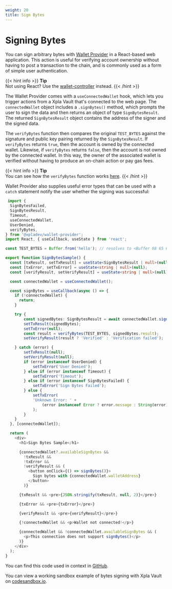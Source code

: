 ```yaml
---
weight: 20
title: Sign Bytes
---
```


# Signing Bytes

You can sign arbitrary bytes with [Wallet Provider](https://www.npmjs.com/package/@xpladev/wallet-provider) in a React-based web application. This action is useful for verifying account ownership without having to post a transaction to the chain, and is commonly used as a form of simple user authentication.

{{< hint info >}}
**Tip**  
Not using React? Use the [wallet-controller](https://www.npmjs.com/package/@xpladev/wallet-controller) instead.
{{< /hint >}}

The Wallet Provider comes with a `useConnectedWallet` hook, which lets you trigger actions from a Xpla Vault that's connected to the web page. The `connectedWallet` object includes a `.signBytes()` method, which prompts the user to sign the data and then returns an object of type `SignBytesResult`. The returned `SignBytesResult` object contains the address of the signer and the signed data.

The `verifyBytes` function then compares the original `TEST_BYTES` against the signature and public key pairing returned by the `SignBytesResult`. If `verifyBytes` returns `true`, then the account is owned by the connected wallet. Likewise, if `verifyBytes` returns `false`, then the account is not owned by the connected wallet. In this way, the owner of the associated wallet is verified without having to produce an on-chain action or pay gas fees.

{{< hint info >}}
**Tip**  
You can see how the `verifyBytes` function works [here](https://github.com/xpladev/wallet-provider/blob/4e601c2dece7bec92c9ce95991d2314220a2c954/packages/src/%40xpladev/wallet-controller/verifyBytes.ts#L1).
{{< /hint >}}

Wallet Provider also supplies useful error types that can be used with a `catch` statement notify the user whether the signing was successful:

```ts
 import {
  SignBytesFailed,
  SignBytesResult,
  Timeout,
  useConnectedWallet,
  UserDenied,
  verifyBytes,
} from '@xpladev/wallet-provider';
import React, { useCallback, useState } from 'react';

const TEST_BYTES = Buffer.from('hello'); // resolves to <Buffer 68 65 6c 6c 6f>

export function SignBytesSample() {
  const [txResult, setTxResult] = useState<SignBytesResult | null>(null);
  const [txError, setTxError] = useState<string | null>(null);
  const [verifyResult, setVerifyResult] = useState<string | null>(null);

  const connectedWallet = useConnectedWallet();

  const signBytes = useCallback(async () => {
    if (!connectedWallet) {
      return;
    }

    try {
        const signedBytes: SignBytesResult = await connectedWallet.signBytes(TEST_BYTES);
        setTxResult(signedBytes);
        setTxError(null);
        const result = verifyBytes(TEST_BYTES, signedBytes.result);
        setVerifyResult(result ? 'Verified' : 'Verification failed');

    } catch (error) {
        setTxResult(null);
        setVerifyResult(null);
        if (error instanceof UserDenied) {
            setTxError('User Denied');
        } else if (error instanceof Timeout) {
            setTxError('Timeout');
        } else if (error instanceof SignBytesFailed) {
            setTxError('Sign Bytes Failed');
        } else {
            setTxError(
            'Unknown Error: ' +
                (error instanceof Error ? error.message : String(error)),
            );
        }
    }
  }, [connectedWallet]);

  return (
    <div>
      <h1>Sign Bytes Sample</h1>

      {connectedWallet?.availableSignBytes &&
        !txResult &&
        !txError &&
        !verifyResult && (
          <button onClick={() => signBytes()}>
            Sign bytes with {connectedWallet.walletAddress}
          </button>
        )}

      {txResult && <pre>{JSON.stringify(txResult, null, 2)}</pre>}

      {txError && <pre>{txError}</pre>}

      {verifyResult && <pre>{verifyResult}</pre>}

      {!connectedWallet && <p>Wallet not connected!</p>}

      {connectedWallet && !connectedWallet.availableSignBytes && (
        <p>This connection does not support signBytes()</p>
      )}
    </div>
  );
}
```
You can find this code used in context in [GitHub](https://github.com/xpladev/wallet-provider/blob/main/templates/create-react-app/src/components/SignBytesSample.tsx).

You can view a working sandbox example of bytes signing with Xpla Vault on [codesandbox.io](https://codesandbox.io/s/github/xpladev/wallet-provider/tree/main/templates/create-react-app).
